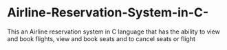 # Airline-Reservation-System-in-C-
This an Airline reservation system in C language that has the ability to view and book flights, view and book seats and to cancel seats or flight

